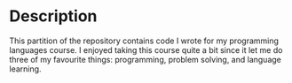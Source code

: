# Description

This partition of the repository contains code I wrote for my programming languages course. I enjoyed taking this course quite a bit since it let me do three of my favourite things: programming, problem solving, and language learning.
